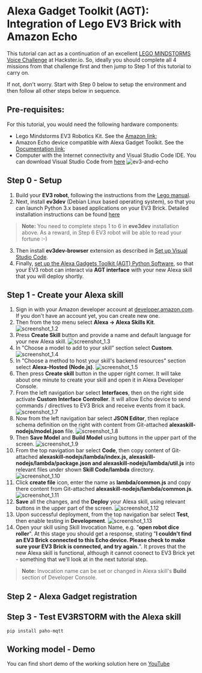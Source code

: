 # Alexa Gadget Toolkit (AGT): Integration of Lego EV3 Brick with Amazon Echo
This tutorial can act as a continuation of an excellent [LEGO MINDSTORMS Voice Challenge](https://www.hackster.io/alexagadgets/lego-mindstorms-voice-challenge-setup-17300f) at Hackster.io. So, ideally you should complete all 4 missions from that challenge first and then jump to Step 1 of this tutorial to carry on.

If not, don't worry. Start with Step 0 below to setup the environment and then follow all other steps below in sequence.

## Pre-requisites: 
For this tutorial, you would need the following hardware components:
- Lego Mindstorms EV3 Robotics Kit. See the [Amazon link](https://www.amazon.co.uk/LEGO-31313-MINDSTORMS-Servo-Motor-Programmable/dp/B00BMKLVJ6);
- Amazon Echo device compatible with Alexa Gadget Toolkit. See the [Documentation link](https://developer.amazon.com/docs/alexa-gadgets-toolkit/understand-alexa-gadgets-toolkit.html#devices);
- Computer with the Internet connectivity and Visual Studio Code IDE. You can download Visual Studio Code from [here](https://code.visualstudio.com/download)
![ev3-and-echo](images/EV3_and_Echo_scene.jpg)

## Step 0 - Setup
1. Build your **EV3 robot**, following the instructions from the [Lego manual](https://www.lego.com/cdn/cs/set/assets/blt2fdb839be7a53b96/31313_EV3RSTORM_2016.pdf).
2. Next, install **ev3dev** (Debian Linux based operating system), so that you can launch Python 3.x based applications  on your EV3 Brick. Detailed installation instructions can be found [here](https://www.ev3dev.org/docs/getting-started/)
> **Note:** You need to complete steps 1 to 6 in **eve3dev** installation above. As a reward, in Step 6 EV3 robot will be able to read your fortune :-)
3. Then install **ev3dev-browser** extension as described in [Set up Visual Studio Code](https://www.hackster.io/alexagadgets/lego-mindstorms-voice-challenge-setup-17300f#toc-set-up-visual-studio-code-4).
4. Finally, [set up the Alexa Gadgets Toolkit (AGT) Python Software](https://www.hackster.io/alexagadgets/lego-mindstorms-voice-challenge-setup-17300f#toc-set-up-the-alexa-gadgets-toolkit-python-software-5), so that your EV3 robot can interact via **AGT interface** with your new Alexa skill that you will deploy shortly.

## Step 1 - Create your Alexa skill
1. Sign in with your Amazon developer account at [developer.amazon.com](https://developer.amazon.com/). If you don't have an account yet, you can create new one.
2. Then from the top menu select **Alexa -> Alexa Skills Kit**. ![screenshot_1.2](images/screenshot_step1.2.png)
3. Press **Create Skill** button and provide a name and default language for your new Alexa skill. ![screenshot_1.3](images/screenshot_step1.3.png)
4. In "Choose a model to add to your skill” section select **Custom**. ![screenshot_1.4](images/screenshot_step1.4.png)
5. In "Choose a method to host your skill's backend resources" section select **Alexa-Hosted (Node.js)**. ![screenshot_1.5](images/screenshot_step1.5.png)
6. Then press **Create skill** button in the upper right corner. It will take about one minute to create your skill and open it in Alexa Developer Console.
7. From the left navigation bar select **Interfaces**, then on the right side activate **Custom Interface Controller**. It will allow Echo device to send commands / directives to EV3 Brick and receive events from it back. ![screenshot_1.7](images/screenshot_step1.7.png)
8. Now from the left navigation bar select **JSON Editor**, then replace schema definition on the right with content from Git-attached **alexaskill-nodejs/model.json** file. ![screenshot_1.8](images/screenshot_step1.8.png)
9. Then **Save Model** and **Build Model** using buttons in the upper part of the screen. ![screenshot_1.9](images/screenshot_step1.9.png)
10. From the top navigation bar select **Code**, then copy content of Git-attached **alexaskill-nodejs/lambda/index.js, alexaskill-nodejs/lambda/package.json and alexaskill-nodejs/lambda/util.js** into relevant files under shown **Skill Code/lambda** directory. ![screenshot_1.10](images/screenshot_step1.10.png)
11. Click **create file** icon, enter the name as **lambda/common.js** and copy there content from Git-attached **alexaskill-nodejs/lambda/common.js**. ![screenshot_1.11](images/screenshot_step1.11.png)
12. **Save** all the changes, and the **Deploy** your Alexa skill, using relevant buttons in the upper part of the screen. ![screenshot_1.12](images/screenshot_step1.12.png)
13. Upon successful deployment, from the top navigation bar select **Test**, then enable testing in **Development**. ![screenshot_1.13](images/screenshot_step1.13.png)
14. Open your skill using Skill Invocation Name, e.g. "**open robot dice roller**". At this stage you should get a response, stating "**I couldn't find an EV3 Brick connected to this Echo device. Please check to make sure your EV3 Brick is connected, and try again.**". It proves that the new Alexa skill is functional, although it cannot coonect to EV3 Brick yet - something that we'll look at in the next tutorial step.
> **Note:** Invocation name can be set or changed in Alexa skill's **Build** section of Developer Console.

## Step 2 - Alexa Gadget registration

## Step 3 - Test EV3RSTORM with the Alexa skill


```
pip install paho-mqtt
```

## Working model - Demo
You can find short demo of the working solution here on [YouTube](https://youtu.be/Gui9sqyglFw)

